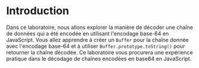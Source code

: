 # Introduction

Dans ce laboratoire, nous allons explorer la manière de décoder une chaîne de données qui a été encodée en utilisant l'encodage base-64 en JavaScript. Vous allez apprendre à créer un `Buffer` pour la chaîne donnée avec l'encodage base-64 et à utiliser `Buffer.prototype.toString()` pour retourner la chaîne décodée. Ce laboratoire vous procurera une expérience pratique dans le décodage de chaînes encodées en base64 en JavaScript.
